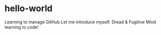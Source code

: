 # hello-world
Learning to manage GitHub
Let me introduce myself.
Dread & Fugitive Mind learning to code!
